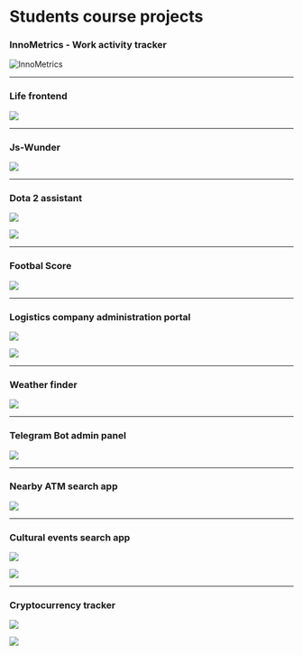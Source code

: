 # Students course projects


### InnoMetrics - Work activity tracker
![InnoMetrics](./common/course-project-examples/1.png)

-----

### Life frontend
![](./common/course-project-examples/2.png)

-----

### Js-Wunder
![](./common/course-project-examples/3.png)

-----

### Dota 2 assistant
![](./common/course-project-examples/4.png)

![](./common/course-project-examples/5.png)

-----

### Footbal Score
![](./common/course-project-examples/6.png)

-----

### Logistics company administration portal
![](./common/course-project-examples/10.png)

![](./common/course-project-examples/11.png)

-----

### Weather finder
![](./common/course-project-examples/7.png)

-----

### Telegram Bot admin panel
![](./common/course-project-examples/8.png)

-----

### Nearby ATM search app
![](./common/course-project-examples/9.png)

-----

### Cultural events search app
![](./common/course-project-examples/12.png)

![](./common/course-project-examples/13.png)

-----

### Cryptocurrency tracker
![](./common/course-project-examples/14.png)

![](./common/course-project-examples/15.png)
